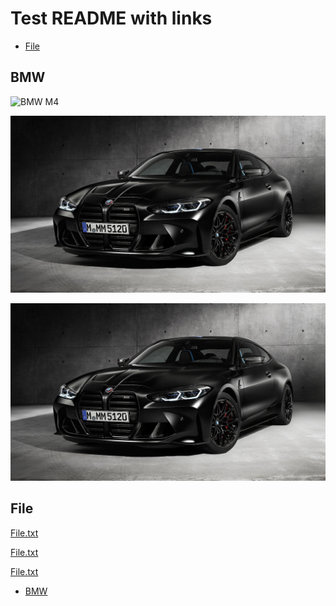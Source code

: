 # Test README with links

- [File](#file)

## BMW

![BMW M4](https://imgr1.auto-motor-und-sport.de/BMW-M4-Competition-x-KITH-169FullWidth-6d22fe51-1735117.jpg)

![BMW M4](./images/bmwM4.jpg)

<img src="./images/bmwM4.jpg" alt="BMW M4" />

## File

[File.txt](https://github.com/AlexandarNaydenov/WebProjectWithLogin/blob/main/images/file.txt)

[File.txt](images/file.txt)

<a href="./images/file.txt" target="_top">File.txt</a>

- [BMW](#bmw)
